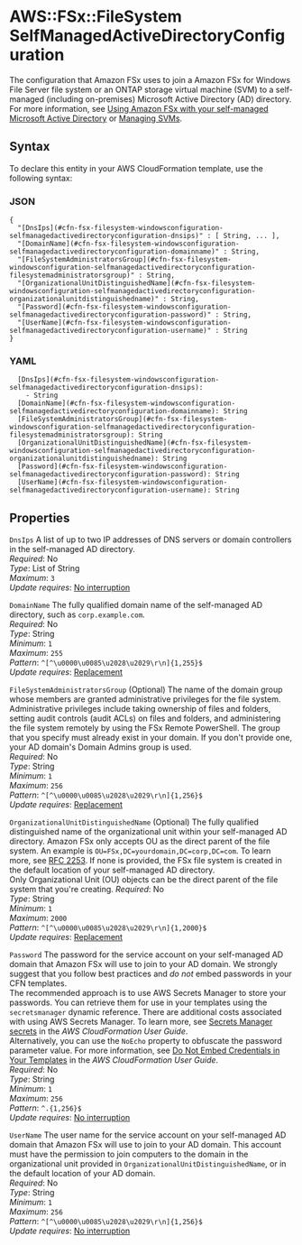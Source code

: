 # AWS::FSx::FileSystem SelfManagedActiveDirectoryConfiguration<a name="aws-properties-fsx-filesystem-windowsconfiguration-selfmanagedactivedirectoryconfiguration"></a>

The configuration that Amazon FSx uses to join a Amazon FSx for Windows File Server file system or an ONTAP storage virtual machine \(SVM\) to a self\-managed \(including on\-premises\) Microsoft Active Directory \(AD\) directory\. For more information, see [ Using Amazon FSx with your self\-managed Microsoft Active Directory](https://docs.aws.amazon.com/fsx/latest/WindowsGuide/self-managed-AD.html) or [Managing SVMs](https://docs.aws.amazon.com/fsx/latest/ONTAPGuide/managing-svms.html)\.

## Syntax<a name="aws-properties-fsx-filesystem-windowsconfiguration-selfmanagedactivedirectoryconfiguration-syntax"></a>

To declare this entity in your AWS CloudFormation template, use the following syntax:

### JSON<a name="aws-properties-fsx-filesystem-windowsconfiguration-selfmanagedactivedirectoryconfiguration-syntax.json"></a>

```
{
  "[DnsIps](#cfn-fsx-filesystem-windowsconfiguration-selfmanagedactivedirectoryconfiguration-dnsips)" : [ String, ... ],
  "[DomainName](#cfn-fsx-filesystem-windowsconfiguration-selfmanagedactivedirectoryconfiguration-domainname)" : String,
  "[FileSystemAdministratorsGroup](#cfn-fsx-filesystem-windowsconfiguration-selfmanagedactivedirectoryconfiguration-filesystemadministratorsgroup)" : String,
  "[OrganizationalUnitDistinguishedName](#cfn-fsx-filesystem-windowsconfiguration-selfmanagedactivedirectoryconfiguration-organizationalunitdistinguishedname)" : String,
  "[Password](#cfn-fsx-filesystem-windowsconfiguration-selfmanagedactivedirectoryconfiguration-password)" : String,
  "[UserName](#cfn-fsx-filesystem-windowsconfiguration-selfmanagedactivedirectoryconfiguration-username)" : String
}
```

### YAML<a name="aws-properties-fsx-filesystem-windowsconfiguration-selfmanagedactivedirectoryconfiguration-syntax.yaml"></a>

```
  [DnsIps](#cfn-fsx-filesystem-windowsconfiguration-selfmanagedactivedirectoryconfiguration-dnsips): 
    - String
  [DomainName](#cfn-fsx-filesystem-windowsconfiguration-selfmanagedactivedirectoryconfiguration-domainname): String
  [FileSystemAdministratorsGroup](#cfn-fsx-filesystem-windowsconfiguration-selfmanagedactivedirectoryconfiguration-filesystemadministratorsgroup): String
  [OrganizationalUnitDistinguishedName](#cfn-fsx-filesystem-windowsconfiguration-selfmanagedactivedirectoryconfiguration-organizationalunitdistinguishedname): String
  [Password](#cfn-fsx-filesystem-windowsconfiguration-selfmanagedactivedirectoryconfiguration-password): String
  [UserName](#cfn-fsx-filesystem-windowsconfiguration-selfmanagedactivedirectoryconfiguration-username): String
```

## Properties<a name="aws-properties-fsx-filesystem-windowsconfiguration-selfmanagedactivedirectoryconfiguration-properties"></a>

`DnsIps`  <a name="cfn-fsx-filesystem-windowsconfiguration-selfmanagedactivedirectoryconfiguration-dnsips"></a>
A list of up to two IP addresses of DNS servers or domain controllers in the self\-managed AD directory\.   
*Required*: No  
*Type*: List of String  
*Maximum*: `3`  
*Update requires*: [No interruption](https://docs.aws.amazon.com/AWSCloudFormation/latest/UserGuide/using-cfn-updating-stacks-update-behaviors.html#update-no-interrupt)

`DomainName`  <a name="cfn-fsx-filesystem-windowsconfiguration-selfmanagedactivedirectoryconfiguration-domainname"></a>
The fully qualified domain name of the self\-managed AD directory, such as `corp.example.com`\.  
*Required*: No  
*Type*: String  
*Minimum*: `1`  
*Maximum*: `255`  
*Pattern*: `^[^\u0000\u0085\u2028\u2029\r\n]{1,255}$`  
*Update requires*: [Replacement](https://docs.aws.amazon.com/AWSCloudFormation/latest/UserGuide/using-cfn-updating-stacks-update-behaviors.html#update-replacement)

`FileSystemAdministratorsGroup`  <a name="cfn-fsx-filesystem-windowsconfiguration-selfmanagedactivedirectoryconfiguration-filesystemadministratorsgroup"></a>
\(Optional\) The name of the domain group whose members are granted administrative privileges for the file system\. Administrative privileges include taking ownership of files and folders, setting audit controls \(audit ACLs\) on files and folders, and administering the file system remotely by using the FSx Remote PowerShell\. The group that you specify must already exist in your domain\. If you don't provide one, your AD domain's Domain Admins group is used\.  
*Required*: No  
*Type*: String  
*Minimum*: `1`  
*Maximum*: `256`  
*Pattern*: `^[^\u0000\u0085\u2028\u2029\r\n]{1,256}$`  
*Update requires*: [Replacement](https://docs.aws.amazon.com/AWSCloudFormation/latest/UserGuide/using-cfn-updating-stacks-update-behaviors.html#update-replacement)

`OrganizationalUnitDistinguishedName`  <a name="cfn-fsx-filesystem-windowsconfiguration-selfmanagedactivedirectoryconfiguration-organizationalunitdistinguishedname"></a>
\(Optional\) The fully qualified distinguished name of the organizational unit within your self\-managed AD directory\. Amazon FSx only accepts OU as the direct parent of the file system\. An example is `OU=FSx,DC=yourdomain,DC=corp,DC=com`\. To learn more, see [RFC 2253](https://tools.ietf.org/html/rfc2253)\. If none is provided, the FSx file system is created in the default location of your self\-managed AD directory\.   
Only Organizational Unit \(OU\) objects can be the direct parent of the file system that you're creating\.
*Required*: No  
*Type*: String  
*Minimum*: `1`  
*Maximum*: `2000`  
*Pattern*: `^[^\u0000\u0085\u2028\u2029\r\n]{1,2000}$`  
*Update requires*: [Replacement](https://docs.aws.amazon.com/AWSCloudFormation/latest/UserGuide/using-cfn-updating-stacks-update-behaviors.html#update-replacement)

`Password`  <a name="cfn-fsx-filesystem-windowsconfiguration-selfmanagedactivedirectoryconfiguration-password"></a>
The password for the service account on your self\-managed AD domain that Amazon FSx will use to join to your AD domain\. We strongly suggest that you follow best practices and *do not* embed passwords in your CFN templates\.   
The recommended approach is to use AWS Secrets Manager to store your passwords\. You can retrieve them for use in your templates using the `secretsmanager` dynamic reference\. There are additional costs associated with using AWS Secrets Manager\. To learn more, see [Secrets Manager secrets](https://docs.aws.amazon.com/AWSCloudFormation/latest/UserGuide/dynamic-references.html#dynamic-references-secretsmanager) in the *AWS CloudFormation User Guide*\.  
Alternatively, you can use the `NoEcho` property to obfuscate the password parameter value\. For more information, see [Do Not Embed Credentials in Your Templates](https://docs.aws.amazon.com/AWSCloudFormation/latest/UserGuide/best-practices.html#creds) in the *AWS CloudFormation User Guide*\.   
*Required*: No  
*Type*: String  
*Minimum*: `1`  
*Maximum*: `256`  
*Pattern*: `^.{1,256}$`  
*Update requires*: [No interruption](https://docs.aws.amazon.com/AWSCloudFormation/latest/UserGuide/using-cfn-updating-stacks-update-behaviors.html#update-no-interrupt)

`UserName`  <a name="cfn-fsx-filesystem-windowsconfiguration-selfmanagedactivedirectoryconfiguration-username"></a>
The user name for the service account on your self\-managed AD domain that Amazon FSx will use to join to your AD domain\. This account must have the permission to join computers to the domain in the organizational unit provided in `OrganizationalUnitDistinguishedName`, or in the default location of your AD domain\.  
*Required*: No  
*Type*: String  
*Minimum*: `1`  
*Maximum*: `256`  
*Pattern*: `^[^\u0000\u0085\u2028\u2029\r\n]{1,256}$`  
*Update requires*: [No interruption](https://docs.aws.amazon.com/AWSCloudFormation/latest/UserGuide/using-cfn-updating-stacks-update-behaviors.html#update-no-interrupt)